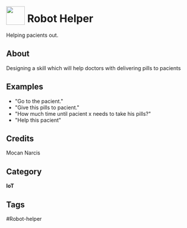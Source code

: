 # <img src="https://raw.githack.com/FortAwesome/Font-Awesome/master/svgs/solid/robot.svg" card_color="#22A7F0" width="50" height="50" style="vertical-align:bottom"/> Robot Helper
Helping pacients out.

## About
Designing a skill which will help doctors with delivering pills to pacients

## Examples
* "Go to the pacient."
* "Give this pills to pacient."
* "How much time until pacient x needs to take his pills?"
* "Help this pacient"

## Credits
Mocan Narcis

## Category
**IoT**

## Tags
#Robot-helper

